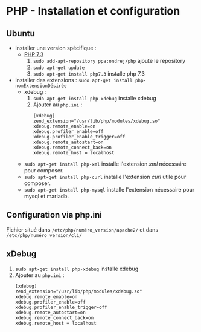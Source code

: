 # PHP - Installation et configuration

## Ubuntu

* Installer une version spécifique :
    * [PHP 7.3](https://computingforgeeks.com/how-to-install-php-7-3-on-ubuntu-18-04-ubuntu-16-04-debian/)
        1. `sudo add-apt-repository ppa:ondrej/php` ajoute le repository
        2. `sudo apt-get update`
        3. `sudo apt-get install php7.3` installe php 7.3
* Installer des extensions : `sudo apt-get install php-nomExtensionDésirée`
    * xdebug :
        1. `sudo apt-get install php-xdebug` installe xdebug
        2. Ajouter au `php.ini` :
            ```
            [xdebug]
            zend_extension="/usr/lib/php/modules/xdebug.so"
            xdebug.remote_enable=on
            xdebug.profiler_enable=off
            xdebug.profiler_enable_trigger=off
            xdebug.remote_autostart=on
            xdebug.remote_connect_back=on
            xdebug.remote_host = localhost
            ```
    * `sudo apt-get install php-xml` installe l'extension *xml* nécessaire pour composer.
    * `sudo apt-get install php-curl` installe l'extension *curl* utile pour composer.
    * `sudo apt-get install php-mysql` installe l'extension nécessaire pour mysql et mariadb.

## Configuration via php.ini

Fichier situé dans `/etc/php/numéro_version/apache2/` et dans `/etc/php/numéro_version/cli/`

## xDebug

1. `sudo apt-get install php-xdebug` installe xdebug
2. Ajouter au `php.ini` :
    ```
    [xdebug]
    zend_extension="/usr/lib/php/modules/xdebug.so"
    xdebug.remote_enable=on
    xdebug.profiler_enable=off
    xdebug.profiler_enable_trigger=off
    xdebug.remote_autostart=on
    xdebug.remote_connect_back=on
    xdebug.remote_host = localhost
    ```